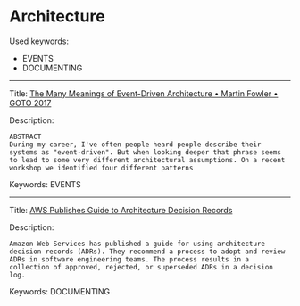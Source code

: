 # Architecture

Used keywords:
* EVENTS
* DOCUMENTING


<hr/>

Title: [The Many Meanings of Event-Driven Architecture • Martin Fowler • GOTO 2017](https://youtu.be/STKCRSUsyP0)

Description:
```
ABSTRACT
During my career, I've often people heard people describe their systems as "event-driven". But when looking deeper that phrase seems to lead to some very different architectural assumptions. On a recent workshop we identified four different patterns
```

Keywords: EVENTS


<hr/>

Title: [AWS Publishes Guide to Architecture Decision Records](https://www.infoq.com/news/2022/06/aws-adr-guide/)

Description:
```
Amazon Web Services has published a guide for using architecture decision records (ADRs). They recommend a process to adopt and review ADRs in software engineering teams. The process results in a collection of approved, rejected, or superseded ADRs in a decision log.
```

Keywords: DOCUMENTING

